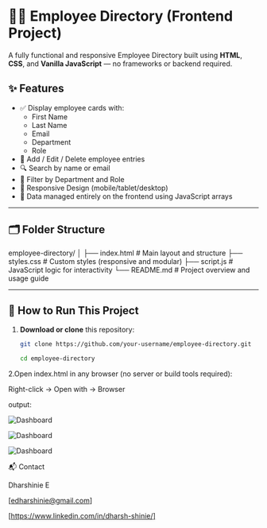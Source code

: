 # 👩‍💼 Employee Directory (Frontend Project)

A fully functional and responsive Employee Directory built using **HTML**, **CSS**, and **Vanilla JavaScript** — no frameworks or backend required.

## ✨ Features

- ✅ Display employee cards with:
  - First Name
  - Last Name
  - Email
  - Department
  - Role
- 📝 Add / Edit / Delete employee entries
- 🔍 Search by name or email
- 🎯 Filter by Department and Role
- 📱 Responsive Design (mobile/tablet/desktop)
- 🔄 Data managed entirely on the frontend using JavaScript arrays

---

## 🗂 Folder Structure

employee-directory/
│
├── index.html # Main layout and structure
├── styles.css # Custom styles (responsive and modular)
├── script.js # JavaScript logic for interactivity
└── README.md # Project overview and usage guide


---

## 🚀 How to Run This Project

1. **Download or clone** this repository:
   ```bash
   git clone https://github.com/your-username/employee-directory.git
   
   cd employee-directory

2.Open index.html in any browser (no server or build tools required):

Right-click → Open with → Browser

output:

![Dashboard]( https://github.com/user-attachments/assets/3acaab4b-c965-48fd-afa7-f9781836846d)


![Dashboard](https://github.com/user-attachments/assets/c376120b-95a6-462e-b267-8872a3d2b2fc)


![Dashboard]( https://github.com/user-attachments/assets/dd4cf632-3064-4895-b365-b43344d42c6f)
 

📬 Contact

Dharshinie E

[edharshinie@gmail.com] 

[https://www.linkedin.com/in/dharsh-shinie/]
